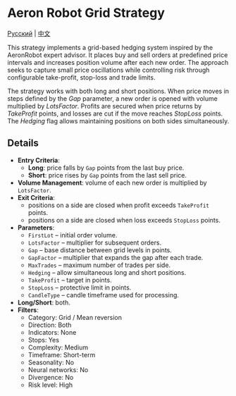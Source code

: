 # Aeron Robot Grid Strategy
[Русский](README_ru.md) | [中文](README_cn.md)

This strategy implements a grid-based hedging system inspired by the AeronRobot expert advisor. It places buy and sell orders at predefined price intervals and increases position volume after each new order. The approach seeks to capture small price oscillations while controlling risk through configurable take-profit, stop-loss and trade limits.

The strategy works with both long and short positions. When price moves in steps defined by the *Gap* parameter, a new order is opened with volume multiplied by *LotsFactor*. Profits are secured when price returns by *TakeProfit* points, and losses are cut if the move reaches *StopLoss* points. The *Hedging* flag allows maintaining positions on both sides simultaneously.

## Details

- **Entry Criteria**:
  - **Long**: price falls by `Gap` points from the last buy price.
  - **Short**: price rises by `Gap` points from the last sell price.
- **Volume Management**: volume of each new order is multiplied by `LotsFactor`.
- **Exit Criteria**:
  - positions on a side are closed when profit exceeds `TakeProfit` points.
  - positions on a side are closed when loss exceeds `StopLoss` points.
- **Parameters**:
  - `FirstLot` – initial order volume.
  - `LotsFactor` – multiplier for subsequent orders.
  - `Gap` – base distance between grid levels in points.
  - `GapFactor` – multiplier that expands the gap after each trade.
  - `MaxTrades` – maximum number of trades per side.
  - `Hedging` – allow simultaneous long and short positions.
  - `TakeProfit` – target in points.
  - `StopLoss` – protective limit in points.
  - `CandleType` – candle timeframe used for processing.
- **Long/Short**: both.
- **Filters**:
  - Category: Grid / Mean reversion
  - Direction: Both
  - Indicators: None
  - Stops: Yes
  - Complexity: Medium
  - Timeframe: Short-term
  - Seasonality: No
  - Neural networks: No
  - Divergence: No
  - Risk level: High


